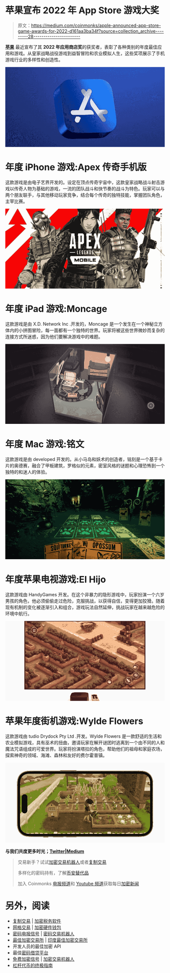 # 苹果宣布 2022 年 App Store 游戏大奖

> 原文：<https://medium.com/coinmonks/apple-announced-app-store-game-awards-for-2022-d161aa3ba34f?source=collection_archive---------28----------------------->

[**苹果**](https://www.apple.com/) 最近宣布了其 **2022 年应用商店奖**的获奖者，表彰了各种类别的年度最佳应用和游戏。从皇家战略战役游戏到益智冒险和农业模拟人生，这些奖项展示了手机游戏行业的多样性和创造性。

![](img/ee3d79c04839b9636ba0b9f7aca6946a.png)

# 年度 iPhone 游戏:Apex 传奇手机版

这款游戏是由电子艺界开发的。设定在顶点传奇宇宙中，这款皇家战略战斗射击游戏以传奇人物为基础的游戏，一流的团队战斗和快节奏的战斗为特色。玩家可以与两个朋友联手，与其他移动玩家竞争，结合每个传奇的独特技能，掌握团队角色，主宰比赛。

![](img/d59b6c923cf11761f3114e978ce3dce1.png)

# 年度 iPad 游戏:Moncage

这款游戏是由 X.D. Network Inc .开发的，Moncage 是一个发生在一个神秘立方体内的小拼图冒险，每一面都有一个独特的世界。玩家将被这些世界微妙而复杂的连接方式所迷惑，因为他们要解决游戏中的难题。

![](img/2f000b397edcfc765ffcc4e51f0d9245.png)

# 年度 Mac 游戏:铭文

这款游戏是由 developed 开发的。从小马岛和妖术的创造者，铭刻是一个基于卡片的奥德赛，融合了甲板建筑，罗格似的元素，密室风格的谜题和心理恐怖到一个独特的和迷人的体验。

![](img/5a8b07f0b238a0902acefe3feedf5fec.png)

# 年度苹果电视游戏:El Hijo

这款游戏由 HandyGames 开发。在这个非暴力的隐形游戏中，玩家扮演一个六岁男孩的角色，他必须偷偷走过危险，克服挑战，以获得自信，变得更加狡猾。随着现有机制的变化被逐渐引入和组合，游戏玩法自然延伸，挑战玩家在越来越危险的环境中航行。

![](img/d8d7e6dec670a367c505d3dbf03abef8.png)

# 苹果年度街机游戏:Wylde Flowers

这款游戏由 tudio Drydock Pty Ltd .开发。Wylde Flowers 是一款舒适的生活和农业模拟游戏，具有巫术的扭曲，邀请玩家在解开谜团时逃离到一个由不同的人和魔法咒语组成的可爱世界。玩家将扮演塔拉的角色，帮助他们的祖母和家庭农场，探索神奇的领域、海滩、森林和友好的费尔霍普镇。

![](img/b1b4b20ef670bded834e76005af3722d.png)

**与我们共度更多时光；**[**Twitter**](https://app.adjust.com/nw8swri?redirect=https%3A%2F%2Ftwitter.com%2FNoSurrenderHero)**|**[**Medium**](/@nosurrenderheroes)

> 交易新手？试试[加密交易机器人](/coinmonks/crypto-trading-bot-c2ffce8acb2a)或者[复制交易](/coinmonks/top-10-crypto-copy-trading-platforms-for-beginners-d0c37c7d698c)
> 
> 多样化的密码持有，了解[币安替代品](https://coincodecap.com/binance-alternatives)
> 
> 加入 Coinmonks [电报频道](https://t.me/coincodecap)和 [Youtube 频道](https://www.youtube.com/c/coinmonks/videos)获取每日[加密新闻](http://coincodecap.com/)

# 另外，阅读

*   [复制交易](/coinmonks/top-10-crypto-copy-trading-platforms-for-beginners-d0c37c7d698c) | [加密税务软件](/coinmonks/crypto-tax-software-ed4b4810e338)
*   [网格交易](https://coincodecap.com/grid-trading) | [加密硬件钱包](/coinmonks/the-best-cryptocurrency-hardware-wallets-of-2020-e28b1c124069)
*   [密码电报信号](/coinmonks/top-3-telegram-channels-for-crypto-traders-in-2021-8385f4411ff4) | [密码交易机器人](/coinmonks/crypto-trading-bot-c2ffce8acb2a)
*   [最佳加密交易所](/coinmonks/crypto-exchange-dd2f9d6f3769) | [印度最佳加密交易所](/coinmonks/bitcoin-exchange-in-india-7f1fe79715c9)
*   开发人员的最佳加密 API
*   最佳[密码借贷平台](/coinmonks/top-5-crypto-lending-platforms-in-2020-that-you-need-to-know-a1b675cec3fa)
*   [免费加密信号](/coinmonks/free-crypto-signals-48b25e61a8da) | [加密交易机器人](/coinmonks/crypto-trading-bot-c2ffce8acb2a)
*   [杠杆代币的终极指南](/coinmonks/leveraged-token-3f5257808b22)